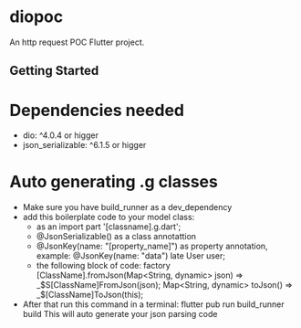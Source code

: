 # diopoc

An http request POC Flutter project.

## Getting Started

# Dependencies needed

- dio: ^4.0.4 or higger
- json_serializable: ^6.1.5 or higger

# Auto generating .g classes

- Make sure you have build_runner as a dev_dependency
- add this boilerplate code to your model class:
  - as an import part '[classname].g.dart';
  - @JsonSerializable() as a class annotattion
  - @JsonKey(name: "[property_name]") as property annotation, example:
    @JsonKey(name: "data")
    late User user;
  - the following block of code:
    factory [ClassName].fromJson(Map<String, dynamic> json) =>
    _$S[ClassName]FromJson(json);
    Map<String, dynamic> toJson() => _$[ClassName]ToJson(this);
- After that run this command in a terminal:
  flutter pub run build_runner build
  This will auto generate your json parsing code

